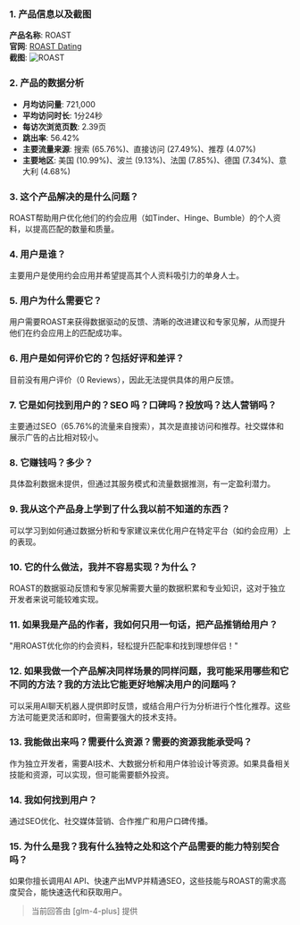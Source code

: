 ### 1. 产品信息以及截图

**产品名称**: ROAST  
**官网**: [ROAST Dating](https://roast.dating)  
**截图**: ![ROAST](https://cdn-images.toolify.ai/image/07fdf29f01c1edc8fa8dc7777775c545.jpeg)

### 2. 产品的数据分析

- **月均访问量**: 721,000
- **平均访问时长**: 1分24秒
- **每访次浏览页数**: 2.39页
- **跳出率**: 56.42%
- **主要流量来源**: 搜索 (65.76%)、直接访问 (27.49%)、推荐 (4.07%)
- **主要地区**: 美国 (10.99%)、波兰 (9.13%)、法国 (7.85%)、德国 (7.34%)、意大利 (4.68%)

### 3. 这个产品解决的是什么问题？

ROAST帮助用户优化他们的约会应用（如Tinder、Hinge、Bumble）的个人资料，以提高匹配的数量和质量。

### 4. 用户是谁？

主要用户是使用约会应用并希望提高其个人资料吸引力的单身人士。

### 5. 用户为什么需要它？

用户需要ROAST来获得数据驱动的反馈、清晰的改进建议和专家见解，从而提升他们在约会应用上的匹配成功率。

### 6. 用户是如何评价它的？包括好评和差评？

目前没有用户评价（0 Reviews），因此无法提供具体的用户反馈。

### 7. 它是如何找到用户的？SEO 吗？口碑吗？投放吗？达人营销吗？

主要通过SEO（65.76%的流量来自搜索），其次是直接访问和推荐。社交媒体和展示广告的占比相对较小。

### 8. 它赚钱吗？多少？

具体盈利数据未提供，但通过其服务模式和流量数据推测，有一定盈利潜力。

### 9. 我从这个产品身上学到了什么我以前不知道的东西？

可以学习到如何通过数据分析和专家建议来优化用户在特定平台（如约会应用）上的表现。

### 10. 它的什么做法，我并不容易实现？为什么？

ROAST的数据驱动反馈和专家见解需要大量的数据积累和专业知识，这对于独立开发者来说可能较难实现。

### 11. 如果我是产品的作者，我如何只用一句话，把产品推销给用户？

"用ROAST优化你的约会资料，轻松提升匹配率和找到理想伴侣！"

### 12. 如果我做一个产品解决同样场景的同样问题，我可能采用哪些和它不同的方法？我的方法比它能更好地解决用户的问题吗？

可以采用AI聊天机器人提供即时反馈，或结合用户行为分析进行个性化推荐。这些方法可能更灵活和即时，但需要强大的技术支持。

### 13. 我能做出来吗？需要什么资源？需要的资源我能承受吗？

作为独立开发者，需要AI技术、大数据分析和用户体验设计等资源。如果具备相关技能和资源，可以实现，但可能需要额外投资。

### 14. 我如何找到用户？

通过SEO优化、社交媒体营销、合作推广和用户口碑传播。

### 15. 为什么是我？我有什么独特之处和这个产品需要的能力特别契合吗？

如果你擅长调用AI API、快速产出MVP并精通SEO，这些技能与ROAST的需求高度契合，能快速迭代和获取用户。

> 当前回答由 [glm-4-plus] 提供